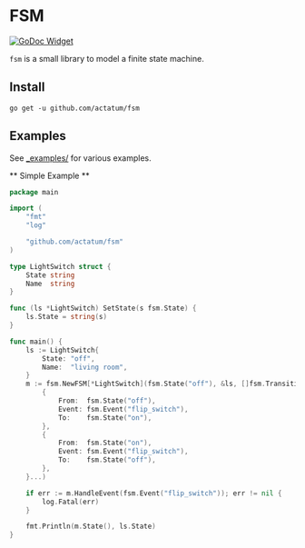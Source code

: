 # FSM

[![GoDoc Widget]][GoDoc]

`fsm` is a small library to model a finite state machine.

## Install

`go get -u github.com/actatum/fsm`

## Examples

See [\_examples/](https://github.com/actatum/fsm/blob/master/_examples/) for various examples.

** Simple Example **

```go
package main

import (
	"fmt"
	"log"

	"github.com/actatum/fsm"
)

type LightSwitch struct {
	State string
	Name  string
}

func (ls *LightSwitch) SetState(s fsm.State) {
	ls.State = string(s)
}

func main() {
	ls := LightSwitch{
		State: "off",
		Name:  "living room",
	}
	m := fsm.NewFSM[*LightSwitch](fsm.State("off"), &ls, []fsm.Transition[*LightSwitch]{
		{
			From:  fsm.State("off"),
			Event: fsm.Event("flip_switch"),
			To:    fsm.State("on"),
		},
		{
			From:  fsm.State("on"),
			Event: fsm.Event("flip_switch"),
			To:    fsm.State("off"),
		},
	}...)

	if err := m.HandleEvent(fsm.Event("flip_switch")); err != nil {
		log.Fatal(err)
	}

	fmt.Println(m.State(), ls.State)
}
```

[GoDoc]: https://pkg.go.dev/github.com/actatum/fsm
[GoDoc Widget]: https://godoc.org/github.com/actatum/fsm?status.svg
